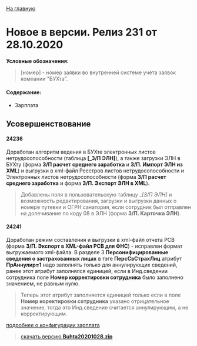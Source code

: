 ﻿[На главную](../../index.md)

# Новое  в версии. Релиз 231 от 28.10.2020

**Условные обозначения:**
 >[номер] - номер заявки во внутренней системе учета заявок компании "БУХта".


#### Содержание:

- Зарплата

## Усовершенствование

#### 24236

Доработан алгоритм ведения в БУХте электронных листов нетрудосопособности (таблица __[_З/П ЭЛН]__), а также загрузки ЭЛН в БУХту (форма __З/П расчет среднего заработка__ и  __З/П. Импорт ЭЛН из XML__)
и выгрузки в xml-файл Реестров листов нетрудосопособности и Электронных листов нетрудосопособности (форма __З/П расчет среднего заработка__ и форма __З/П. Экспорт ЭЛН в  XML__).
>Добавлены поля в пользовательскую таблицу __[_З/П ЭЛН]__ и возможность редактирования, загрузки и выгрузки данных о номере путевки и ОГРН санатория, если сотрудник был отправлен на долечивание по коду 08 в ЭЛН (форма __З/П. Карточка ЭЛН__).

#### 24241

Доработан режим составления и выгрузки в xml-файл отчета РСВ (форма __З/П. Экспорт в XML-файл РСВ для ФНС__) - исправлен формат выгружаемого xml-файла.
В разделе 3 __Персонифицированные сведения о застрахованных лицах__ в тэге __ПерсСвСтрахЛиц__ атрибут __ПрАннулир=1__ надо заполнять только для аннулирующих сведений,
ранее этот атрибут заполнялся единицей, если в Инд.сведении сотрудника поле __Номер корректировки сотрудника__ было заполнено значением, не равным нулю.
>Теперь этот атрибут заполняется единицей только если в поле __Номер коректировки сотрудника__ указано отрицательное значение, тогда это Инд.сведение считается аннулирующим, а не корректирующим.


[подробнее о конфигурации зарплата](Стандартная_Зарплата.htm)

> [скачать версию **Buhta20201028.zip**](Buhta20201028.zip)

